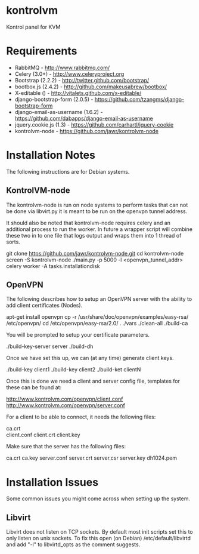 kontrolvm
=========

Kontrol panel for KVM

Requirements
============

* RabbitMQ - http://www.rabbitmq.com/
* Celery (3.0+) - http://www.celeryproject.org
* Bootstrap (2.2.2) - http://twitter.github.com/bootstrap/
* bootbox.js (2.4.2) - http://github.com/makeusabrew/bootbox/
* X-editable () - http://vitalets.github.com/x-editable/
* django-bootstrap-form (2.0.5) - https://github.com/tzangms/django-bootstrap-form
* django-email-as-username (1.6.2) - https://github.com/dabapps/django-email-as-username
* jquery.cookie.js (1.3) - https://github.com/carhartl/jquery-cookie
* kontrolvm-node - https://github.com/jawr/kontrolvm-node

Installation Notes
==================
The following instructions are for Debian systems.

KontrolVM-node
--------------
The kontrolvm-node is run on node systems to perform tasks that can not be done
via libvirt.py it is meant to be run on the openvpn tunnel address.

It should also be noted that kontrolvm-node requires celery and an additional 
process to run the worker. In future a wrapper script will combine these two
in to one file that logs output and wraps them into 1 thread of sorts.

  git clone https://github.com/jawr/kontrolvm-node.git
  cd kontrolvm-node
  screen -S kontrolvm-node
  ./main.py -p 5000 -l <openvpn_tunnel_addr>
  celery worker -A tasks.installationdisk

OpenVPN
-------
The following describes how to setup an OpenVPN server with the ability to add 
client certificates (Nodes).

  apt-get install openvpn
  cp -r /usr/share/doc/openvpn/examples/easy-rsa/ /etc/openvpn/
  cd /etc/openvpn/easy-rsa/2.0/
  . ./vars
  ./clean-all
  ./build-ca

You will be prompted to setup your certificate parameters.

  ./build-key-server server
  ./build-dh
  
Once we have set this up, we can (at any time) generate client keys.

  ./build-key client1
  ./build-key client2
  ./build-ket clientN

Once this is done we need a client and server config file, templates for these
can be found at:

  http://www.kontrolvm.com/openvpn/client.conf
  http://www.kontrolvm.com/openvpn/server.conf

For a client to be able to connect, it needs the following files:

  ca.crt  
  client.conf
  client.crt
  client.key

Make sure that the server has the following files:

  ca.crt
  ca.key
  server.conf
  server.crt
  server.csr
  server.key
  dh1024.pem

Installation Issues
===================
Some common issues you might come across when setting up the system.

Libvirt
-------
Libvirt does not listen on TCP sockets. By default most init scripts set this to
only listen on unix sockets. To fix this open (on Debian) /etc/default/libvirtd
and add "-l" to libvirtd_opts as the comment suggests.
